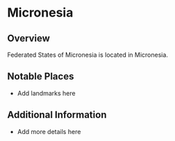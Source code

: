 # Micronesia
## Overview
Federated States of Micronesia is located in Micronesia.

## Notable Places
- Add landmarks here

## Additional Information
- Add more details here
